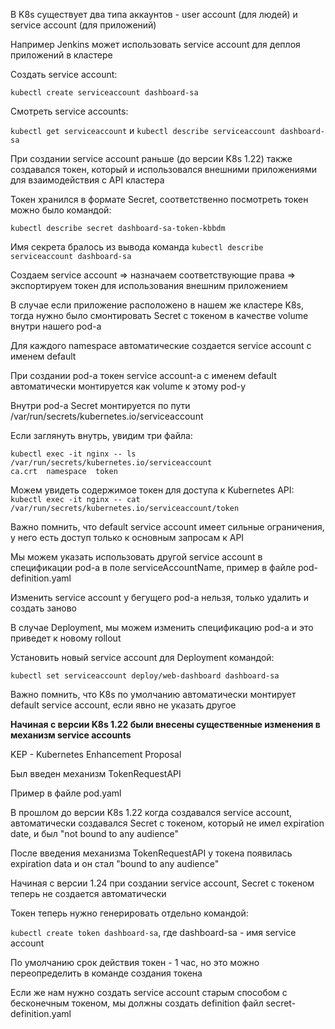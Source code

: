В K8s cуществует два типа аккаунтов - user account (для людей) и service account (для приложений)

Например Jenkins может использовать service account для деплоя приложений в кластере

Создать service account:

`kubectl create serviceaccount dashboard-sa`

Смотреть service accounts:

`kubectl get serviceaccount` и `kubectl describe serviceaccount dashboard-sa`

При создании service account раньше (до версии K8s 1.22) также создавался токен, который и использовался внешними приложениями для взаимодействия с API кластера

Токен хранился в формате Secret, соответственно посмотреть токен можно было командой:

`kubectl describe secret dashboard-sa-token-kbbdm`

Имя секрета бралось из вывода команда `kubectl describe serviceaccount dashboard-sa`

Создаем service account => назначаем соответствующие права => экспортируем токен для использования внешним приложением

В случае если приложение расположено в нашем же кластере K8s, тогда нужно было смонтировать Secret с токеном в качестве volume внутри нашего pod-а

Для каждого namespace автоматические создается service account с именем default

При создании pod-а токен service account-а с именем default автоматически монтируется как volume к этому pod-у

Внутри pod-а Secret монтируется по пути /var/run/secrets/kubernetes.io/serviceaccount

Если заглянуть внутрь, увидим три файла:

```
kubectl exec -it nginx -- ls /var/run/secrets/kubernetes.io/serviceaccount
ca.crt  namespace  token
```

Можем увидеть содержимое токен для доступа к Kubernetes API:
`kubectl exec -it nginx -- cat /var/run/secrets/kubernetes.io/serviceaccount/token`

Важно помнить, что default service account имеет сильные ограничения, у него есть доступ только к основным запросам к API

Мы можем указать использовать другой service account в спецификации pod-а в поле serviceAccountName, пример в файле pod-definition.yaml

Изменить service account у бегущего pod-а нельзя, только удалить и создать заново

В случае Deployment, мы можем изменить спецификацию pod-а и это приведет к новому rollout

Установить новый service account для Deployment командой:

`kubectl set serviceaccount deploy/web-dashboard dashboard-sa`

Важно помнить, что K8s по умолчанию автоматически монтирует default service account, если явно не указать другое

**Начиная с версии K8s 1.22 были внесены существенные изменения в механизм service accounts**

KEP - Kubernetes Enhancement Proposal

Был введен механизм TokenRequestAPI

Пример в файле pod.yaml

В прошлом до версии K8s 1.22 когда создавался service account, автоматически создавался Secret с токеном, который не имел expiration date, и был "not bound to any audience"

После введения механизма TokenRequestAPI у токена появилась expiration data и он стал "bound to any audience"

Начиная с версии 1.24 при создании service account, Secret с токеном теперь не создается автоматически

Токен теперь нужно генерировать отдельно командой:

`kubectl create token dashboard-sa`, где dashboard-sa - имя service account

По умолчанию срок действия токен - 1 час, но это можно переопределить в команде создания токена

Если же нам нужно создать service account старым способом с бесконечным токеном, мы должны создать definition файл secret-definition.yaml